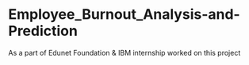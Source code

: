# Employee_Burnout_Analysis-and-Prediction
As a part of Edunet Foundation &amp; IBM internship worked on this project
